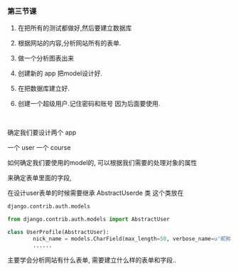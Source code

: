 ### 第三节课

1. 在把所有的测试都做好,然后要建立数据库

2. 根据网站的内容,分析网站所有的表单.

3. 做一个分析图表出来

4. 创建新的 app  把model设计好.

5. 在把数据库建立好.

6. 创建一个超级用户.记住密码和账号  因为后面要使用.

   ​


确定我们要设计两个 app

一个 user 一个 course

如何确定我们要使用的model的, 可以根据我们需要的处理对象的属性

来确定表单里面的字段,



在设计user表单的时候需要继承 AbstractUserde 类 这个类放在

```python
django.contrib.auth.models

from django.contrib.auth.models import AbstractUser 

class UserProfile(AbstractUser):
        nick_name = models.CharField(max_length=50, verbose_name=u'昵称')
	    ......
```



主要学会分析网站有什么表单, 需要建立什么样的表单和字段..

